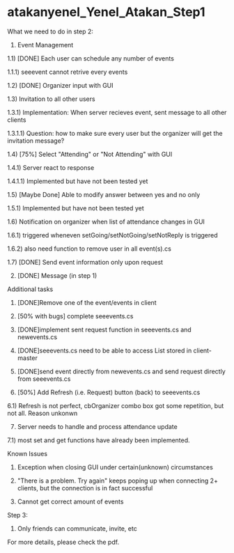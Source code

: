 atakanyenel_Yenel_Atakan_Step1
==============================

What we need to do in step 2:

1) Event Management

1.1) [DONE] Each user can schedule any number of events

1.1.1) seeevent cannot retrive every events

1.2) [DONE] Organizer input with GUI

1.3) Invitation to all other users

1.3.1) Implementation: When server recieves event, sent message to all other clients

1.3.1.1) Question: how to make sure every user but the organizer will get the invitation message?

1.4) [75%] Select "Attending" or "Not Attending" with GUI

1.4.1) Server react to response

1.4.1.1) Implemented but have not been tested yet

1.5) [Maybe Done] Able to modify answer between yes and no only

1.5.1) Implemented but have not been tested yet

1.6) Notification on organizer when list of attendance changes in GUI

1.6.1) triggered wheneven setGoing/setNotGoing/setNotReply is triggered

1.6.2) also need function to remove user in all event(s).cs

1.7) [DONE] Send event information only upon request

2) [DONE] Message (in step 1)

Additional tasks

1) [DONE]Remove one of the event/events in client

2) [50% with bugs] complete seeevents.cs

3) [DONE]implement sent request function in seeevents.cs and newevents.cs

4) [DONE]seeevents.cs need to be able to access List<events> stored in client-master

5) [DONE]send event directly from newevents.cs and send request directly from seeevents.cs

6) [50%] Add Refresh (i.e. Request) button (back) to seeevents.cs

6.1) Refresh is not perfect, cbOrganizer combo box got some repetition, but not all. Reason unkonwn

7) Server needs to handle and process attendance update

7.1) most set and get functions have already been implemented.

Known Issues

1) Exception when closing GUI under certain(unknown) circumstances

2) "There is a problem. Try again" keeps poping up when connecting 2+ clients, but the connection is in fact successful

3) Cannot get correct amount of events

Step 3:

1) Only friends can communicate, invite, etc

For more details, please check the pdf.
